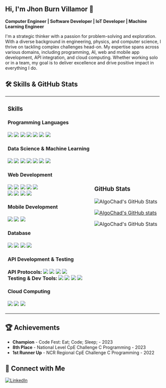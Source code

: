 
## Hi, I'm Jhon Burn Villamor 👋

**Computer Engineer | Software Developer | IoT Developer | Machine Learning Engineer**

I'm a strategic thinker with a passion for problem-solving and exploration. With a diverse background in engineering, physics, and computer science, I thrive on tackling complex challenges head-on. My expertise spans across various domains, including programming, AI, web and mobile app development, API integration, and cloud computing. Whether working solo or in a team, my goal is to deliver excellence and drive positive impact in everything I do.

## 🛠 Skills & GitHub Stats

<table>
  <tr>
    <td>
      <div>
        <h3>Skills</h3>
        <h4>Programming Languages</h4>
        <p>
          <img src="https://img.shields.io/badge/-C-00599C?style=flat&logo=c&logoColor=white" />
          <img src="https://img.shields.io/badge/-C++-00599C?style=flat&logo=cplusplus&logoColor=white" />
          <img src="https://img.shields.io/badge/-C%23-239120?style=flat&logo=dotnet&logoColor=white" />
          <img src="https://img.shields.io/badge/-Java-007396?style=flat&logo=springboot&logoColor=white" />
          <img src="https://img.shields.io/badge/-Python-3776AB?style=flat&logo=python&logoColor=white" />
          <img src="https://img.shields.io/badge/-R-276DC3?style=flat&logo=r&logoColor=white" />
          <img src="https://img.shields.io/badge/-JavaScript-F7DF1E?style=flat&logo=javascript&logoColor=black" />
        </p>  
        <h4>Data Science & Machine Learning</h4>
      <p>
        <img src="https://img.shields.io/badge/-Alteryx-1C89BF?style=flat&logo=alteryx&logoColor=white" />
        <img src="https://img.shields.io/badge/-IBM%20SPSS-052FAD?style=flat&logo=ibm&logoColor=white" />
        <img src="https://img.shields.io/badge/-OpenCV-5C3EE8?style=flat&logo=opencv&logoColor=white" />
        <img src="https://img.shields.io/badge/-TensorFlow-FF6F00?style=flat&logo=tensorflow&logoColor=white" />
        <img src="https://img.shields.io/badge/-Keras-D00000?style=flat&logo=keras&logoColor=white" />
        <img src="https://img.shields.io/badge/-Scikit%20Learn-F7931E?style=flat&logo=scikitlearn&logoColor=white" />
        <img src="https://img.shields.io/badge/-PyTorch-EE4C2C?style=flat&logo=pytorch&logoColor=white" />
      </p>
      <h4>Web Development</h4>
      <p>
        <img src="https://img.shields.io/badge/-React-61DAFB?style=flat&logo=react&logoColor=black" />
        <img src="https://img.shields.io/badge/-Angular-DD0031?style=flat&logo=angular&logoColor=white" />
        <img src="https://img.shields.io/badge/-jQuery-0769AD?style=flat&logo=jquery&logoColor=white" />
        <img src="https://img.shields.io/badge/-Blazor-512BD4?style=flat&logo=blazor&logoColor=white" />
        <img src="https://img.shields.io/badge/-Firebase-FFCA28?style=flat&logo=firebase&logoColor=black" />
        <br />
        <img src="https://img.shields.io/badge/-ASP.Net-512BD4?style=flat&logo=dotnet&logoColor=white" />
        <img src="https://img.shields.io/badge/-Django-092E20?style=flat&logo=django&logoColor=white" />
        <img src="https://img.shields.io/badge/-Node.js-339933?style=flat&logo=nodedotjs&logoColor=white" />
        <img src="https://img.shields.io/badge/-Spring%20Boot-6DB33F?style=flat&logo=springboot&logoColor=white" />
      </p>
      <h4>Mobile Development</h4>
      <p>
        <img src="https://img.shields.io/badge/-React%20Native-61DAFB?style=flat&logo=react&logoColor=black" />
        <img src="https://img.shields.io/badge/-MAUI-512BD4?style=flat&logo=dotnet&logoColor=white" />
        <img src="https://img.shields.io/badge/-Android%20Studio-3DDC84?style=flat&logo=androidstudio&logoColor=white" />
      </p>
      <h4>Database</h4>
      <p>
        <img src="https://img.shields.io/badge/-MSSQL-CC2927?style=flat&logo=databricks&logoColor=white" />
        <img src="https://img.shields.io/badge/-MySQL-4479A1?style=flat&logo=mysql&logoColor=white" />
        <img src="https://img.shields.io/badge/-PostgreSQL-336791?style=flat&logo=postgresql&logoColor=white" />
        <img src="https://img.shields.io/badge/-SQLite-003B57?style=flat&logo=sqlite&logoColor=white" />
      </p>
      <h4>API Development & Testing</h4>
      <p>
        <strong>API Protocols:</strong> 
        <img src="https://img.shields.io/badge/-REST-005C99?style=flat&logo=rest&logoColor=white" />
        <img src="https://img.shields.io/badge/-GraphQL-E10098?style=flat&logo=graphql&logoColor=white" />
        <img src="https://img.shields.io/badge/-SOAP-25A162?style=flat&logo=soap&logoColor=white" />
        <img src="https://img.shields.io/badge/-WebSockets-000000?style=flat&logo=websockets&logoColor=white" />
        <br />
        <strong>Testing & Dev Tools:</strong> 
        <img src="https://img.shields.io/badge/-IBM%20App%20Connect-052FAD?style=flat&logo=ibm&logoColor=white" />
        <img src="https://img.shields.io/badge/-Postman-FF6C37?style=flat&logo=postman&logoColor=white" />
        <img src="https://img.shields.io/badge/-SoapUI-6DB33F?style=flat&logo=soapui&logoColor=white" />
        <img src="https://img.shields.io/badge/-Swagger-85EA2D?style=flat&logo=swagger&logoColor=black" />
      </p>
      <h4>Cloud Computing</h4>
      <p>
        <img src="https://img.shields.io/badge/-AWS-232F3E?style=flat&logo=amazonaws&logoColor=white" />
        <img src="https://img.shields.io/badge/-Google%20Cloud-4285F4?style=flat&logo=googlecloud&logoColor=white" />
        <img src="https://img.shields.io/badge/-Microsoft%20Azure-0078D4?style=flat&logo=microsoftazure&logoColor=white" />
      </p>
      </div>
    </td>
    <td>
      <h3>GitHub Stats</h3>
      <p>
        <img src="https://github-readme-streak-stats.herokuapp.com/?user=AlgoChad&theme=radical&hide_border=true" alt="AlgoChad's GitHub Stats" />
      </p>
      <p>
        <a href="https://github.com/AlgoChad/github-readme-stats">
          <img src="https://algochad-readme-stats-git-main-algochads-projects.vercel.app/api?username=AlgoChad&show_icons=true&theme=radical" alt="AlgoChad's GitHub stats" />
        </a>
      </p>
      <p>
        <img src="https://github-readme-stats.vercel.app/api/top-langs/?username=AlgoChad&theme=radical&show_icons=true&hide_border=true&layout=compact" alt="AlgoChad's GitHub Stats" />
      </p>
    </td>
  </tr>
</table>

## 🏆 Achievements
- **Champion** - Code Fest: Eat; Code; Sleep; - 2023
- **8th Place** - National Level CpE Challenge C Programming - 2023
- **1st Runner Up** - NCR Regional CpE Challenge C Programming - 2022

## 🔗 Connect with Me
[![LinkedIn](https://img.shields.io/badge/-LinkedIn-0077B5?style=flat&logo=linkedin&logoColor=white)](https://www.linkedin.com/in/jhon-burn-villamor-4115a021a/)
